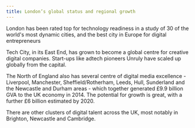 ```yaml
---
title: London’s global status and regional growth
---
```


London has been rated top for technology readiness in a study of 30 of the world's most dynamic cities, and the best city in Europe for digital entrepreneurs

Tech City, in its East End, has grown to become a global centre for creative digital companies. Start-ups like adtech pioneers Unruly have scaled up globally from the capital.

The North of England also has several centre of digital media excellence - Liverpool, Manchester, Sheffield/Rotherham, Leeds, Hull, Sunderland and the Newcastle and Durham areas - which together generated £9.9 billion GVA to the UK economy in 2014. The potential for growth is great, with a further £6 billion estimated by 2020.

There are other clusters of digital talent across the UK, most notably in Brighton, Newcastle and Cambridge.